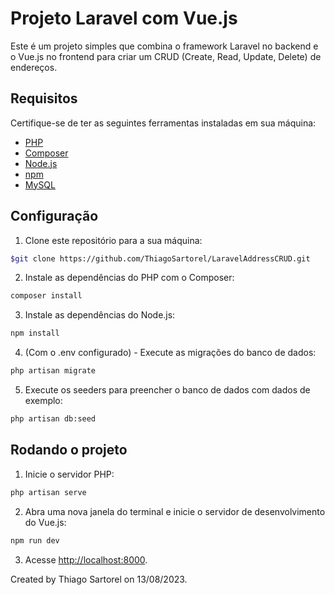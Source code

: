 # Projeto Laravel com Vue.js

Este é um projeto simples que combina o framework Laravel no backend e o Vue.js no frontend para criar um CRUD (Create, Read, Update, Delete) de endereços.

## Requisitos

Certifique-se de ter as seguintes ferramentas instaladas em sua máquina:

- [PHP](https://www.php.net/)
- [Composer](https://getcomposer.org/)
- [Node.js](https://nodejs.org/)
- [npm](https://www.npmjs.com/)
- [MySQL](https://www.mysql.com/)

## Configuração

1. Clone este repositório para a sua máquina:

```bash
$git clone https://github.com/ThiagoSartorel/LaravelAddressCRUD.git
```

2. Instale as dependências do PHP com o Composer:

```bash
composer install
```

3. Instale as dependências do Node.js:

```bash
npm install
```
4. (Com o .env configurado) - Execute as migrações do banco de dados:

```bash
php artisan migrate
```

5. Execute os seeders para preencher o banco de dados com dados de exemplo:

```bash
php artisan db:seed
```

## Rodando o projeto

1. Inicie o servidor PHP:

```bash
php artisan serve
```

2. Abra uma nova janela do terminal e inicie o servidor de desenvolvimento do Vue.js:

```bash
npm run dev
```

3. Acesse [http://localhost:8000](http://localhost:8000).

Created by Thiago Sartorel on 13/08/2023.